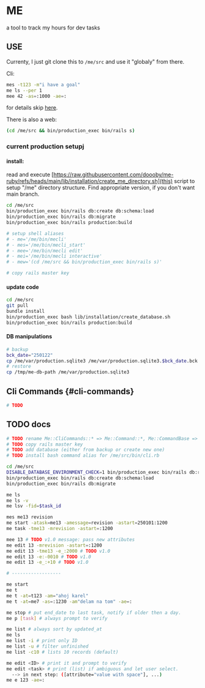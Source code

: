 # ME
a tool to track my hours for dev tasks

## USE
Currenty, I just git clone this to `/me/src` and use it "globaly" from there.

Cli:
```bash
mes -t123 -m"i have a goal"
me ls --per 1
mee 42 -as=:1000 -ae=:
```
for details skip [here](#cli-commands).

There is also a web:
```bash
(cd /me/src && bin/production_exec bin/rails s)
```

### current production setupj
#### install:
read and execute [https://raw.githubusercontent.com/doooby/me-ruby/refs/heads/main/lib/installation/create_me_directory.sh](this) script to setup "/me" directory structure. Find appropriate version, if you don't want main branch.
```bash
cd /me/src
bin/production_exec bin/rails db:create db:schema:load
bin/production_exec bin/rails db:migrate
bin/production_exec bin/rails production:build

# setup shell aliases
# - me='/me/bin/mecli'
# - mes='/me/bin/mecli_start'
# - mee='/me/bin/mecli edit'
# - mei='/me/bin/mecli interactive'
# - mew='(cd /me/src && bin/production_exec bin/rails s)'

# copy rails master key
```

#### update code
```bash
cd /me/src
git pull
bundle install
bin/production_exec bash lib/installation/create_database.sh
bin/production_exec bin/rails production:build
```

#### DB manipulations
```bash
# backup
bck_date="250122"
cp /me/var/production.sqlite3 /me/var/production.sqlite3.$bck_date.bck
# restore
cp /tmp/me-db-path /me/var/production.sqlite3
```

## Cli Commands {#cli-commands}
```bash
# TODO
```


## TODO docs
```bash
# TODO rename Me::CliCommands::* => Me::Command::*, Me::CommandBase => Me::Command
# TODO copy rails master key
# TODO add database (either from backup or create new one)
# TODO install bash command alias for /me/src/bin/cli.rb

cd /me/src
DISABLE_DATABASE_ENVIRONMENT_CHECK=1 bin/production_exec bin/rails db:reset
bin/production_exec bin/rails db:create db:schema:load
bin/production_exec bin/rails db:migrate

me ls
me ls -v
me lsv -fid=$task_id

mes me13 revision
me start -atask=me13 -amessage=revision -astart=250101:1200
me task -tme13 -mrevision -astart=:1200

mee 13 # TODO v1.0 message: pass new attributes
me edit 13 -mrevision -astart=:1200
me edit 13 -tme13 -e_:2000 # TODO v1.0
me edit 13 -e:-0010 # TODO v1.0
me edit 13 -e_:+10 # TODO v1.0

# ------------------

me start
me t
me t -at=t123 -am="ahoj karel"
me t -at=me7 -as=:1230 -am"delam na tom" -ae=:

me stop # put end_date to last task, notify if older then a day.
me p [task] # always prompt to verify

me list # always sort by updated_at
me ls
me list -i # print only ID
me list -u # filter unfinished
me list -c10 # lists 10 records (default)

me edit <ID> # print it and prompt to verify
me edit <task> # print (list) if ambiguous and let user select.
  --> in next step: ([attribute="value with space"], ...)
me e 123 -ae=:
```


